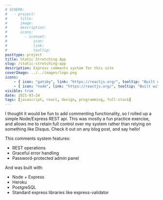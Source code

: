 ```yaml
---
# SCHEMA:
#   - project:
#      title:
#      image:
#      description:
#      icons:
#        - iconset:
#            icon:
#            link:
#            tooltip:
posttype: project
title: Static Stretching App
slug: /static-stretching-app
description: Express comments system for this site
coverImage: ../../images/logo.png
icons:
    - { icon: "gatsby", link: "https://reactjs.org/", tooltip: "Built with Gatsby" }
    - { icon: "node", link: "https://reactjs.org/", tooltip: "Built with Node" }
visible: true
date: 2021-03-24
tags: [javascript, react, design, programming, full-stack]
---
```



I thought it would be fun to add commenting functionality, so I rolled up a simple Node/Express REST api. This was mostly a fun practice exercise, and allows me to retain full control over my system rather than relying on something like Disqus. Check it out on any blog post, and say hello!

This comments system features:
- REST operations
- Graceful error handling
- Password-protected admin panel


And was built with: 
- Node + Express
- Heroku
- PostgreSQL
- Standard express libraries like express-validator 
